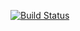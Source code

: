 [![Build Status](https://drone.onebytedata.com/api/badges/JustSomeHack/git_cli/status.svg)](https://drone.onebytedata.com/JustSomeHack/git_cli)
